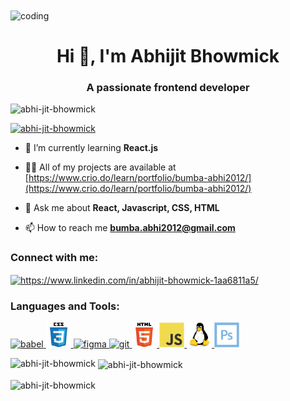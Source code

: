 <img align="center" alt="coding" width="400" src="https://media.giphy.com/media/RbDKaczqWovIugyJmW/giphy.gif">
<h1 align="center">Hi 👋, I'm Abhijit Bhowmick</h1>
<h3 align="center">A passionate frontend developer</h3>

<p align="left"> <img src="https://komarev.com/ghpvc/?username=abhi-jit-bhowmick&label=Profile%20views&color=0e75b6&style=flat" alt="abhi-jit-bhowmick" /> </p>

<p align="left"> <a href="https://github.com/ryo-ma/github-profile-trophy"><img src="https://github-profile-trophy.vercel.app/?username=abhi-jit-bhowmick" alt="abhi-jit-bhowmick" /></a> </p>

- 🌱 I’m currently learning **React.js**

- 👨‍💻 All of my projects are available at [https://www.crio.do/learn/portfolio/bumba-abhi2012/](https://www.crio.do/learn/portfolio/bumba-abhi2012/)

- 💬 Ask me about **React, Javascript, CSS, HTML**

- 📫 How to reach me **bumba.abhi2012@gmail.com**

<h3 align="left">Connect with me:</h3>
<p align="left">
<a href="https://linkedin.com/in/https://www.linkedin.com/in/abhijit-bhowmick-1aa6811a5/" target="blank"><img align="center" src="https://raw.githubusercontent.com/rahuldkjain/github-profile-readme-generator/master/src/images/icons/Social/linked-in-alt.svg" alt="https://www.linkedin.com/in/abhijit-bhowmick-1aa6811a5/" height="30" width="40" /></a>
</p>

<h3 align="left">Languages and Tools:</h3>
<p align="left"> <a href="https://babeljs.io/" target="_blank" rel="noreferrer"> <img src="https://www.vectorlogo.zone/logos/babeljs/babeljs-icon.svg" alt="babel" width="40" height="40"/> </a> <a href="https://www.w3schools.com/css/" target="_blank" rel="noreferrer"> <img src="https://raw.githubusercontent.com/devicons/devicon/master/icons/css3/css3-original-wordmark.svg" alt="css3" width="40" height="40"/> </a> <a href="https://www.figma.com/" target="_blank" rel="noreferrer"> <img src="https://www.vectorlogo.zone/logos/figma/figma-icon.svg" alt="figma" width="40" height="40"/> </a> <a href="https://git-scm.com/" target="_blank" rel="noreferrer"> <img src="https://www.vectorlogo.zone/logos/git-scm/git-scm-icon.svg" alt="git" width="40" height="40"/> </a> <a href="https://www.w3.org/html/" target="_blank" rel="noreferrer"> <img src="https://raw.githubusercontent.com/devicons/devicon/master/icons/html5/html5-original-wordmark.svg" alt="html5" width="40" height="40"/> </a> <a href="https://developer.mozilla.org/en-US/docs/Web/JavaScript" target="_blank" rel="noreferrer"> <img src="https://raw.githubusercontent.com/devicons/devicon/master/icons/javascript/javascript-original.svg" alt="javascript" width="40" height="40"/> </a> <a href="https://www.linux.org/" target="_blank" rel="noreferrer"> <img src="https://raw.githubusercontent.com/devicons/devicon/master/icons/linux/linux-original.svg" alt="linux" width="40" height="40"/> </a> <a href="https://www.photoshop.com/en" target="_blank" rel="noreferrer"> <img src="https://raw.githubusercontent.com/devicons/devicon/master/icons/photoshop/photoshop-line.svg" alt="photoshop" width="40" height="40"/> </a> </p>

<p><img align="left" src="https://github-readme-stats.vercel.app/api/top-langs?username=abhi-jit-bhowmick&show_icons=true&locale=en&layout=compact" alt="abhi-jit-bhowmick" /></p>

<p>&nbsp;<img align="center" src="https://github-readme-stats.vercel.app/api?username=abhi-jit-bhowmick&show_icons=true&locale=en" alt="abhi-jit-bhowmick" /></p>

<p><img align="center" src="https://github-readme-streak-stats.herokuapp.com/?user=abhi-jit-bhowmick&" alt="abhi-jit-bhowmick" /></p>
